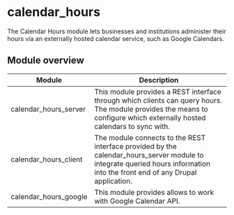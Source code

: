 # calendar_hours
The Calendar Hours module lets businesses and institutions administer their hours via an externally hosted calendar service, such as Google Calendars.

## Module overview

| Module | Description |
| ------ | ----------- |
| calendar_hours_server | This module provides a REST interface through which clients can query hours. The module provides the means to configure which externally hosted calendars to sync with. |
| calendar_hours_client | The module connects to the REST interface provided by the calendar_hours_server module to integrate queried hours information into the front end of any Drupal application. |
| calendar_hours_google | This module provides allows to work with Google Calendar API. |

